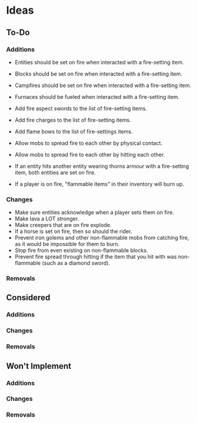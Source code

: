 # Ideas

## To-Do

### Additions

- Entities should be set on fire when interacted with a fire-setting item.
- Blocks should be set on fire when interacted with a fire-setting item.
- Campfires should be set on fire when interacted with a fire-setting item.
- Furnaces should be fueled when interacted with a fire-setting item.

- Add fire aspect swords to the list of fire-setting items.
- Add fire charges to the list of fire-setting items.
- Add flame bows to the list of fire-settings items.

- Allow mobs to spread fire to each other by physical contact.
- Allow mobs to spread fire to each other by hitting each other.

- If an entity hits another entity wearing thorns armour with a fire-setting item, both entities are set on fire.

- If a player is on fire, "flammable items" in their inventory will burn up.

### Changes

- Make sure entities acknowledge when a player sets them on fire.
- Make lava a LOT stronger.
- Make creepers that are on fire explode.
- If a horse is set on fire, then so should the rider.
- Prevent iron golems and other non-flammable mobs from catching fire, as it would be impossible for them to burn.
- Stop fire from even existing on non-flammable blocks.
- Prevent fire spread through hitting if the item that you hit with was non-flammable (such as a diamond sword).

### Removals

## Considered

### Additions

### Changes

### Removals

## Won't Implement

### Additions

### Changes

### Removals

